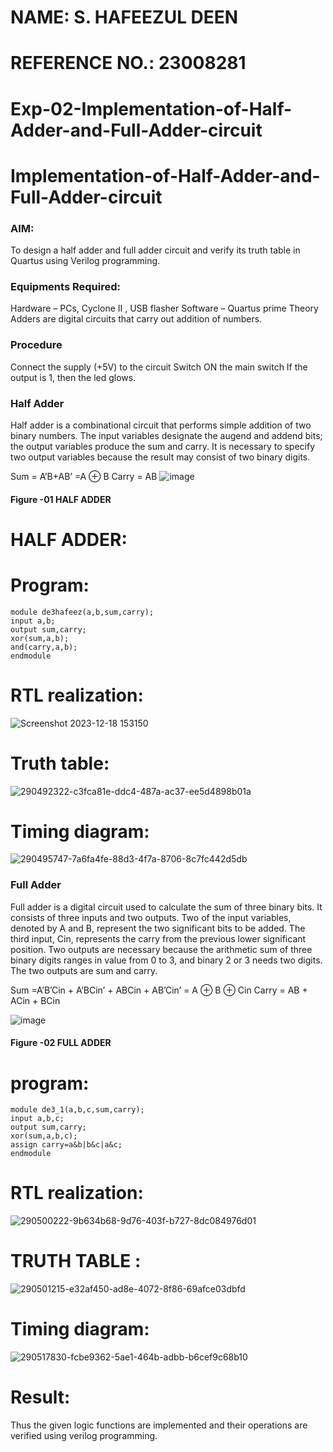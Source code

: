 # NAME: S. HAFEEZUL DEEN
# REFERENCE NO.: 23008281
# Exp-02-Implementation-of-Half-Adder-and-Full-Adder-circuit

# Implementation-of-Half-Adder-and-Full-Adder-circuit
### AIM:
To design a half adder and full adder circuit and verify its truth table in Quartus using Verilog programming.

### Equipments Required:
Hardware – PCs, Cyclone II , USB flasher
Software – Quartus prime
Theory
Adders are digital circuits that carry out addition of numbers.

### Procedure

Connect the supply (+5V) to the circuit
Switch ON the main switch
If the output is 1, then the led glows.
### 

### Half Adder
Half adder is a combinational circuit that performs simple addition of two binary numbers. The input variables designate the augend and addend bits; the output variables produce the sum and carry. It is necessary to specify two output variables because the result may consist of two binary digits.

Sum = A’B+AB’ =A ⊕ B Carry = AB
 ![image](https://user-images.githubusercontent.com/36288975/163552156-a13e5a56-c638-4110-97d9-8896907c8d25.png)

#### Figure -01 HALF ADDER 
# HALF ADDER:
# Program:
```
module de3hafeez(a,b,sum,carry);
input a,b;
output sum,carry;
xor(sum,a,b);
and(carry,a,b);
endmodule 
```
# RTL realization:
![Screenshot 2023-12-18 153150](https://github.com/Hafeezuldeen/Exp-02-Implementation-of-Half-Adder-and-Full-Adder-circuit/assets/144979314/9aca016b-7128-4d2e-a901-ddaac9a35bec)
# Truth table:
![290492322-c3fca81e-ddc4-487a-ac37-ee5d4898b01a](https://github.com/Hafeezuldeen/Exp-02-Implementation-of-Half-Adder-and-Full-Adder-circuit/assets/144979314/11615dbf-2ba8-4e05-9fd9-334496a9e29f)
# Timing diagram:
![290495747-7a6fa4fe-88d3-4f7a-8706-8c7fc442d5db](https://github.com/Hafeezuldeen/Exp-02-Implementation-of-Half-Adder-and-Full-Adder-circuit/assets/144979314/99b728ac-2283-46ac-9177-ea99c810fa18)

### Full Adder
Full adder is a digital circuit used to calculate the sum of three binary bits. It consists of three inputs and two outputs. Two of the input variables, denoted by A and B, represent the two significant bits to be added. The third input, Cin, represents the carry from the previous lower significant position. Two outputs are necessary because the arithmetic sum of three binary digits ranges in value from 0 to 3, and binary 2 or 3 needs two digits. The two outputs are sum and carry.

Sum =A’B’Cin + A’BCin’ + ABCin + AB’Cin’ = A ⊕ B ⊕ Cin Carry = AB + ACin + BCin

![image](https://user-images.githubusercontent.com/36288975/163552057-b3547877-6d07-45b4-b7e0-bcfebfad9e1d.png)

#### Figure -02 FULL ADDER 

# program:
```
module de3_1(a,b,c,sum,carry);
input a,b,c;
output sum,carry;
xor(sum,a,b,c);
assign carry=a&b|b&c|a&c;
endmodule
```
# RTL realization:
![290500222-9b634b68-9d76-403f-b727-8dc084976d01](https://github.com/Hafeezuldeen/Exp-02-Implementation-of-Half-Adder-and-Full-Adder-circuit/assets/144979314/02586837-ef74-4e96-a02d-4600a635b24b)
# TRUTH TABLE :
![290501215-e32af450-ad8e-4072-8f86-69afce03dbfd](https://github.com/Hafeezuldeen/Exp-02-Implementation-of-Half-Adder-and-Full-Adder-circuit/assets/144979314/6f9b5471-6948-4c7f-9864-9075adaf1c7b)
# Timing diagram:
![290517830-fcbe9362-5ae1-464b-adbb-b6cef9c68b10](https://github.com/Hafeezuldeen/Exp-02-Implementation-of-Half-Adder-and-Full-Adder-circuit/assets/144979314/7c3a3c8d-f5d9-43ee-adb5-5b9ce2561be2)

# Result: 
Thus the given logic functions are implemented and their operations are verified using verilog programming.
